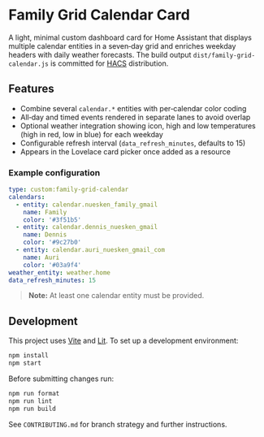 # Family Grid Calendar Card

A light, minimal custom dashboard card for Home Assistant that displays multiple
calendar entities in a seven‑day grid and enriches weekday headers with daily
weather forecasts. The build output `dist/family-grid-calendar.js` is committed
for [HACS](https://hacs.xyz/) distribution.

## Features

- Combine several `calendar.*` entities with per‑calendar color coding
- All‑day and timed events rendered in separate lanes to avoid overlap
- Optional weather integration showing icon, high and low temperatures (high in
  red, low in blue) for each weekday
- Configurable refresh interval (`data_refresh_minutes`, defaults to 15)
- Appears in the Lovelace card picker once added as a resource

### Example configuration

```yaml
type: custom:family-grid-calendar
calendars:
  - entity: calendar.nuesken_family_gmail
    name: Family
    color: '#3f51b5'
  - entity: calendar.dennis_nuesken_gmail
    name: Dennis
    color: '#9c27b0'
  - entity: calendar.auri_nuesken_gmail_com
    name: Auri
    color: '#03a9f4'
weather_entity: weather.home
data_refresh_minutes: 15
```

> **Note:** At least one calendar entity must be provided.

## Development

This project uses [Vite](https://vitejs.dev/) and [Lit](https://lit.dev/).
To set up a development environment:

```bash
npm install
npm start
```

Before submitting changes run:

```bash
npm run format
npm run lint
npm run build
```

See `CONTRIBUTING.md` for branch strategy and further instructions.
